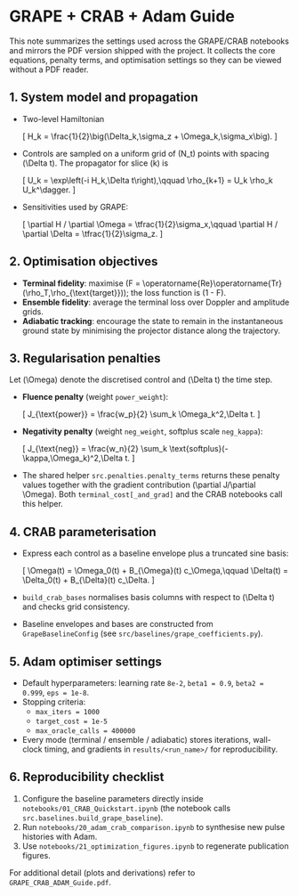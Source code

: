 ﻿# GRAPE + CRAB + Adam Guide

This note summarizes the settings used across the GRAPE/CRAB notebooks and mirrors the PDF version shipped with the project. It collects the core equations, penalty terms, and optimisation settings so they can be viewed without a PDF reader.

## 1. System model and propagation
- Two-level Hamiltonian
  
  \[ H_k = \frac{1}{2}\big(\Delta_k\,\sigma_z + \Omega_k\,\sigma_x\big). \]
- Controls are sampled on a uniform grid of \(N_t\) points with spacing \(\Delta t\). The propagator for slice \(k\) is
  
  \[ U_k = \exp\left(-i H_k\,\Delta t\right),\qquad \rho_{k+1} = U_k \rho_k U_k^\dagger. \]
- Sensitivities used by GRAPE:
  
  \[ \partial H / \partial \Omega = \tfrac{1}{2}\sigma_x,\qquad \partial H / \partial \Delta = \tfrac{1}{2}\sigma_z. \]

## 2. Optimisation objectives
- **Terminal fidelity**: maximise \(F = \operatorname{Re}\operatorname{Tr}(\rho_T\,\rho_{\text{target}})\); the loss function is \(1 - F\).
- **Ensemble fidelity**: average the terminal loss over Doppler and amplitude grids.
- **Adiabatic tracking**: encourage the state to remain in the instantaneous ground state by minimising the projector distance along the trajectory.

## 3. Regularisation penalties
Let \(\Omega\) denote the discretised control and \(\Delta t\) the time step.
- **Fluence penalty** (weight `power_weight`):
  
  \[ J_{\text{power}} = \frac{w_p}{2} \sum_k \Omega_k^2\,\Delta t. \]
- **Negativity penalty** (weight `neg_weight`, softplus scale `neg_kappa`):
  
  \[ J_{\text{neg}} = \frac{w_n}{2} \sum_k \text{softplus}(-\kappa\,\Omega_k)^2\,\Delta t. \]
- The shared helper `src.penalties.penalty_terms` returns these penalty values together with the gradient contribution \(\partial J/\partial \Omega\). Both `terminal_cost[_and_grad]` and the CRAB notebooks call this helper.

## 4. CRAB parameterisation
- Express each control as a baseline envelope plus a truncated sine basis:
  
  \[ \Omega(t) = \Omega_0(t) + B_{\Omega}(t) c_\Omega,\qquad \Delta(t) = \Delta_0(t) + B_{\Delta}(t) c_\Delta. \]
- `build_crab_bases` normalises basis columns with respect to \(\Delta t\) and checks grid consistency.
- Baseline envelopes and bases are constructed from `GrapeBaselineConfig` (see `src/baselines/grape_coefficients.py`).

## 5. Adam optimiser settings
- Default hyperparameters: learning rate `8e-2`, `beta1 = 0.9`, `beta2 = 0.999`, `eps = 1e-8`.
- Stopping criteria:
  - `max_iters = 1000`
  - `target_cost = 1e-5`
  - `max_oracle_calls = 400000`
- Every mode (terminal / ensemble / adiabatic) stores iterations, wall-clock timing, and gradients in `results/<run_name>/` for reproducibility.

## 6. Reproducibility checklist
1. Configure the baseline parameters directly inside `notebooks/01_CRAB_Quickstart.ipynb` (the notebook calls `src.baselines.build_grape_baseline`).
2. Run `notebooks/20_adam_crab_comparison.ipynb` to synthesise new pulse histories with Adam.
3. Use `notebooks/21_optimization_figures.ipynb` to regenerate publication figures.

For additional detail (plots and derivations) refer to `GRAPE_CRAB_ADAM_Guide.pdf`.
